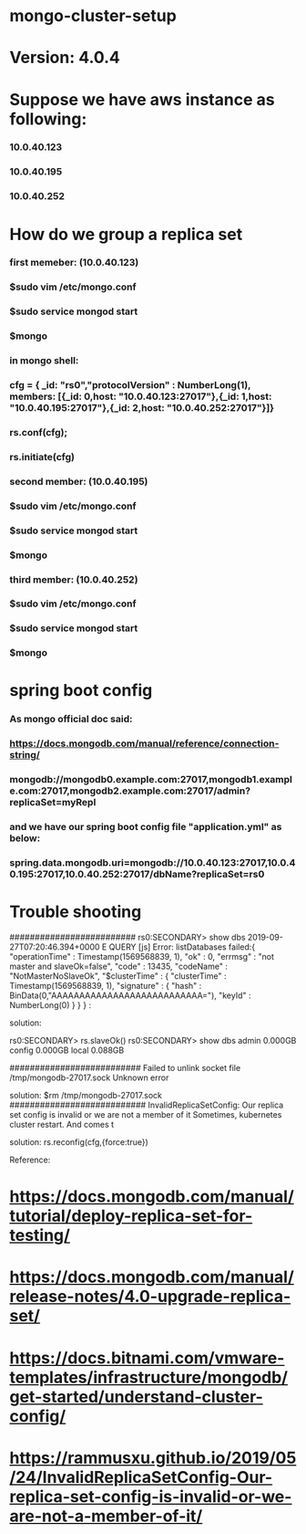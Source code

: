 # mongo-cluster-setup

# Version: 4.0.4

# Suppose we have aws instance as following:
### 10.0.40.123
### 10.0.40.195
### 10.0.40.252

# How do we group a replica set

### first memeber: (10.0.40.123)
### $sudo vim /etc/mongo.conf
### $sudo service mongod start
### $mongo

### in mongo shell:
### cfg = { _id: "rs0","protocolVersion" : NumberLong(1), members: [{_id: 0,host: "10.0.40.123:27017"},{_id: 1,host: "10.0.40.195:27017"},{_id: 2,host: "10.0.40.252:27017"}]}

### rs.conf(cfg);
### rs.initiate(cfg)

### second member: (10.0.40.195)
### $sudo vim /etc/mongo.conf
### $sudo service mongod start
### $mongo

### third member: (10.0.40.252)
### $sudo vim /etc/mongo.conf
### $sudo service mongod start
### $mongo

# spring boot config

### As mongo official doc said:
### https://docs.mongodb.com/manual/reference/connection-string/
### mongodb://mongodb0.example.com:27017,mongodb1.example.com:27017,mongodb2.example.com:27017/admin?replicaSet=myRepl

### and we have our spring boot config file "application.yml" as below:
### spring.data.mongodb.uri=mongodb://10.0.40.123:27017,10.0.40.195:27017,10.0.40.252:27017/dbName?replicaSet=rs0

# Trouble shooting

#########################
rs0:SECONDARY> show dbs
2019-09-27T07:20:46.394+0000 E QUERY    [js] Error: listDatabases failed:{
        "operationTime" : Timestamp(1569568839, 1),
        "ok" : 0,
        "errmsg" : "not master and slaveOk=false",
        "code" : 13435,
        "codeName" : "NotMasterNoSlaveOk",
        "$clusterTime" : {
                "clusterTime" : Timestamp(1569568839, 1),
                "signature" : {
                        "hash" : BinData(0,"AAAAAAAAAAAAAAAAAAAAAAAAAAA="),
                        "keyId" : NumberLong(0)
                }
        }
} :

solution:

rs0:SECONDARY> rs.slaveOk()
rs0:SECONDARY> show dbs
admin       0.000GB
config      0.000GB
local       0.088GB

##########################
Failed to unlink socket file /tmp/mongodb-27017.sock Unknown error

solution:
$rm /tmp/mongodb-27017.sock
###########################
InvalidReplicaSetConfig: Our replica set config is invalid or we are not a member of it
Sometimes, kubernetes cluster restart. And comes t

solution:
rs.reconfig(cfg,{force:true})

Reference:
# https://docs.mongodb.com/manual/tutorial/deploy-replica-set-for-testing/
# https://docs.mongodb.com/manual/release-notes/4.0-upgrade-replica-set/
# https://docs.bitnami.com/vmware-templates/infrastructure/mongodb/get-started/understand-cluster-config/
# https://rammusxu.github.io/2019/05/24/InvalidReplicaSetConfig-Our-replica-set-config-is-invalid-or-we-are-not-a-member-of-it/

